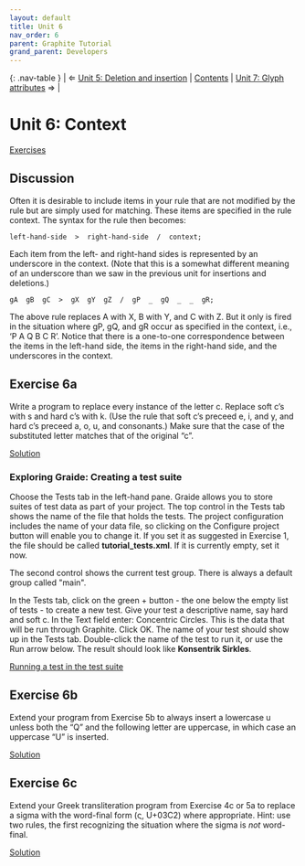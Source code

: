 ```yaml
---
layout: default
title: Unit 6
nav_order: 6
parent: Graphite Tutorial
grand_parent: Developers
---
```


{: .nav-table }
| &#x21D0; [Unit 5: Deletion and insertion](graide_tutorial5) | [Contents](../graide_tutorial#contents) | [Unit 7: Glyph attributes](graide_tutorial7) &#x21D2; |

# Unit 6: Context

[Exercises](graide_tutorial3#exercise-6a)

## Discussion

Often it is desirable to include items in your rule that are not modified by the rule but are simply used for matching. These items are specified in the rule context. The syntax for the rule then becomes:

```
left-hand-side  >  right-hand-side  /  context;
```

Each item from the left- and right-hand sides is represented by an underscore in the context. (Note that this is a somewhat different meaning of an underscore than we saw in the previous unit for insertions and deletions.)

```
gA  gB  gC  >  gX  gY  gZ  /  gP  _  gQ  _  _  gR;
```

The above rule replaces A with X, B with Y, and C with Z. But it only is fired in the situation where gP, gQ, and gR occur as specified in the context, i.e., ‘P A Q B C R’. Notice that there is a one-to-one correspondence between the items in the left-hand side, the items in the right-hand side, and the underscores in the context.

## Exercise 6a

Write a program to replace every instance of the letter c. Replace soft c’s with s and hard c’s with k. (Use the rule that soft c’s preceed e, i, and y, and hard c’s preceed a, o, u, and consonants.) Make sure that the case of the substituted letter matches that of the original “c”.

[Solution](graphite_tut_solutions#exercise-6a)

### Exploring Graide: Creating a test suite

Choose the Tests tab in the left-hand pane. Graide allows you to store suites of test data as part of your project. The top control in the Tests tab shows the name of the file that holds the tests. The project configuration includes the name of your data file, so clicking on the Configure project button will enable you to change it. If you set it as suggested in Exercise 1, the file should be called **tutorial_tests.xml**. If it is currently empty, set it now.

The second control shows the current test group. There is always a default group called "main".

In the Tests tab, click on the green + button - the one below the empty list of tests - to create a new test. Give your test a descriptive name, say hard and soft c. In the Text field enter: Concentric Circles. This is the data that will be run through Graphite. Click OK. The name of your test should show up in the Tests tab. Double-click the name of the test to run it, or use the Run arrow below. The result should look like **Konsentrik Sirkles**.

[Running a test in the test suite](../assets/images/graide6_1_runSavedTest.png)

## Exercise 6b

Extend your program from Exercise 5b to always insert a lowercase u unless both the “Q” and the following letter are uppercase, in which case an uppercase “U” is inserted.

[Solution](graphite_tut_solutions#exercise-6b)

## Exercise 6c

Extend your Greek transliteration program from Exercise 4c or 5a to replace a sigma with the word-final form (&#x03C2;, U+03C2) where appropriate. Hint: use two rules, the first recognizing the situation where the sigma is _not_ word-final.

[Solution](graphite_tut_solutions#exercise-6c)

